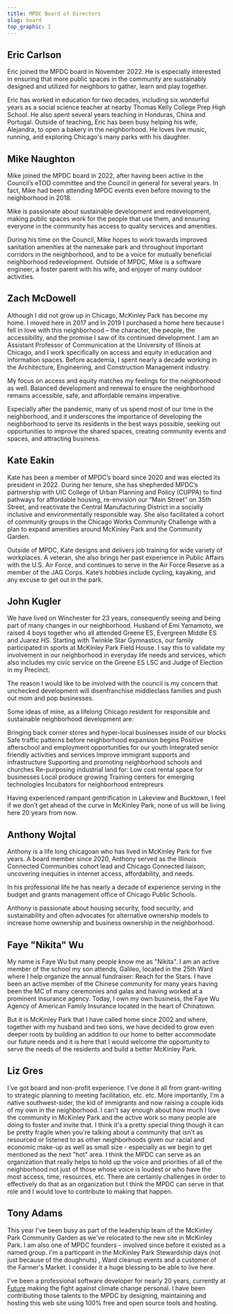 ```yaml
---
title: MPDC Board of Directors
slug: board
top_graphic: 1
---
```


## Eric Carlson

Eric joined the MPDC board in November 2022. He is especially interested in ensuring that more public spaces in the community are sustainably designed and utilized for neighbors to gather, learn and play together. 

Eric has worked in education for two decades, including six wonderful years as a social science teacher at nearby Thomas Kelly College Prep High School. He also spent several years teaching in Honduras, China and Portugal. Outside of teaching, Eric has been busy helping his wife, Alejandra, to open a bakery in the neighborhood. He loves live music, running, and exploring Chicago's many parks with his daughter.

## Mike Naughton

Mike joined the MPDC board in 2022, after having been active in the Council’s eTOD committee and the Council in general for several years. In fact, Mike had been attending MPDC events even before moving to the neighborhood in 2018. 

Mike is passionate about sustainable development and redevelopment, making public spaces work for the people that use them, and ensuring everyone in the community has access to quality services and amenities. 

During his time on the Council, Mike hopes to work towards improved sanitation amenities at the namesake park and throughout important corridors in the neighborhood, and to be a voice for mutually beneficial neighborhood redevelopment. 
Outside of MPDC, Mike is a software engineer, a foster parent with his wife, and enjoyer of many outdoor activities.

## Zach McDowell

Although I did not grow up in Chicago, McKinley Park has become my home. I moved here in 2017 and In 2019 I purchased a home here because I fell in love with this neighborhood – the character, the people, the accessibility, and the promise I saw of its continued development. I am an Assistant Professor of Communication at the University of Illinois at Chicago, and I work specifically on access and equity in education and information spaces. Before academia, I spent nearly a decade working in the Architecture, Engineering, and Construction Management industry.

My focus on access and equity matches my feelings for the neighborhood as well. Balanced development and renewal to ensure the neighborhood remains accessible, safe, and affordable remains imperative.

Especially after the pandemic, many of us spend most of our time in the neighborhood, and it underscores the importance of developing the neighborhood to serve its residents in the best ways possible, seeking out opportunities to improve the shared spaces, creating community events and spaces, and attracting business.

## Kate Eakin
Kate has been a member of MPDC’s board since 2020 and was elected its president in 2022. During her tenure, she has shepherded MPDC’s partnership with UIC College of Urban Planning and Policy (CUPPA) to find pathways for affordable housing, re-envision our “Main Street” on 35th Street, and reactivate the Central Manufacturing District in a socially inclusive and environmentally responsible way.  She also facilitated a cohort of community groups in the Chicago Works Community Challenge with a plan to expand amenities around McKinley Park and the Community Garden. 

Outside of MPDC, Kate designs and delivers job training for wide variety of workplaces. A veteran, she also brings her past experience in Public Affairs with the U.S. Air Force, and continues to serve in the Air Force Reserve as a member of the JAG Corps.  Kate’s hobbies include cycling, kayaking, and any excuse to get out in the park. 

## John Kugler

We have lived on Winchester for 23 years, consequently seeing and being part of many changes in our neighborhood. Husband of Emi Yamamoto, we raised 4 boys together who all attended Greene ES, Evergreen Middle ES and Juarez HS. Starting with Twinkle Star Gymnastics, our family participated in sports at McKinley Park Field House. I say this to validate my involvement in our neighborhood in everyday life needs and services, which also includes my civic service on the Greene ES LSC and Judge of Election in my Precinct. 

The reason I would like to be involved with the council is my concern that unchecked development will disenfranchise middleclass families and push out mom and pop businesses.
 
Some ideas of mine, as a lifelong Chicago resident for responsible and sustainable neighborhood development are:
 
Bringing back corner stores and hyper-local businesses inside of our blocks
Safe traffic patterns before neighborhood expansion begins
Positive afterschool and employment opportunities for our youth
Integrated senior friendly activities and services
Improve immigrant supports and infrastructure
Supporting and promoting neighborhood schools and churches
Re-purposing industrial land for:
Low cost rental space for businesses
Local produce growing
Training centers for emerging technologies
Incubators for neighborhood entrepreurs
 
Having experienced rampant gentrification in Lakeview and Bucktown, I feel if we don’t get ahead of the curve in McKinley Park, none of us will be living here 20 years from now.

## Anthony Wojtal

Anthony is a life long chicagoan who has lived in McKinley Park for five years. A board member since 2020, Anthony served as the Illinois Connected Communities cohort lead and Chicago Connected liaison; uncovering inequities in internet access, affordability, and needs. 

In his professional life he has nearly a decade of experience serving in the budget and grants management office of Chicago Public Schools. 

Anthony is passionate about housing security, food security, and sustainability and often advocates for alternative ownership models to increase home ownership and business ownership in the neighborhood.

## Faye "Nikita" Wu

My name is Faye Wu but many people know me as "Nikita". I am an active member of the school my son attends, Galileo, located in the 25th Ward where I help organize the annual fundraiser: Reach for the Stars. I have been an active member of the Chinese community for many years having been the MC of many ceremonies and galas and having worked at a prominent insurance agency. Today, I own my own business, the Faye Wu Agency of American Family Insurance located in the heart of Chinatown.

But it is McKinley Park that I have called home since 2002 and where, together with my husband and two sons, we have decided to grow even deeper roots by building an addition to our home to better accommodate our future needs and it is here that I would welcome the opportunity to serve the needs of the residents and build a better McKinley Park.

## Liz Gres
 I've got board and non-profit experience. I've done it all from grant-writing to strategic planning to meeting facilitation, etc. etc. More importantly, I'm a native southwest-sider, the kid of immigrants and now raising a couple kids of my own in the neighborhood. I can't say enough about how much I love the community in McKinley Park and the active work so many people are doing to foster and invite that. I think it's a pretty special thing though it can be pretty fragile when you're talking about a community that isn't as resourced or listened to as other neighborhoods given our racial and economic make-up as well as small size - especially as we begin to get mentioned as the next "hot" area. I think the MPDC can serve as an organization that really helps to hold up the voice and priorities of all of the neighborhood not just of those whose voice is loudest or who have the most access, time, resources, etc. There are certainly challenges in order to effectively do that as an organization but I think the MPDC can serve in that role and I would love to contribute to making that happen.
 
## Tony Adams

This year I've been busy as part of the leadership team of the McKinley Park Community Garden as we've relocated to the new site in McKinley Park. I am also one of MPDC founders - involved since before it existed as a named group. I'm a particpant in the McKinley Park Stewardship days (not just because of the doughnuts) , Ward cleanup events and a customer of the Farmer's Market. I consider it a huge blessing to be able to live here. 

I've been a professional software developer for nearly 20 years, currently at [Future](https://www.future.green) making the fight against climate change personal. I have been contributing those talents to the MPDC by designing, maintaining and hosting this web site using 100% free and open source tools and hosting.
